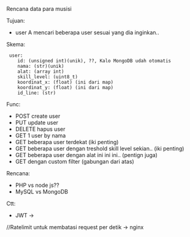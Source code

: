 Rencana data para musisi

Tujuan:

- user A mencari beberapa user sesuai yang dia inginkan..

Skema:

```
 user:
	id: (unsigned int)(unik), ??, Kalo MongoDB udah otomatis
	nama: (str)(unik)
	alat: (array int)
	skill_level: (uint8_t)
	koordinat_x: (float) (ini dari map)
	koordinat_y: (float) (ini dari map)
	id_line: (str)
```

Func:

- POST create user
- PUT update user
- DELETE hapus user
- GET 1 user by nama
- GET beberapa user terdekat (iki penting)
- GET beberapa user dengan treshold skill level sekian.. (iki penting)
- GET beberapa user dengan alat ini ini ini.. (pentign juga)
- GET dengan custom filter (gabungan dari atas)

Rencana:

- PHP vs node js??
- MySQL vs MongoDB

Ctt:

- JWT ->

//Ratelimit untuk membatasi request per detik -> nginx
